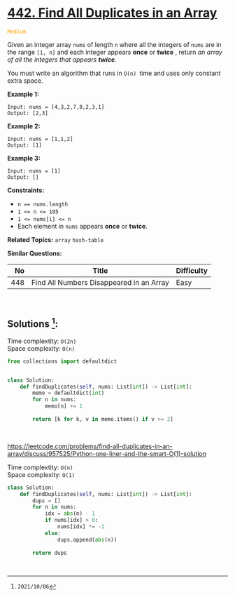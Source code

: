 # [442. Find All Duplicates in an Array](https://leetcode.com/problems/find-all-duplicates-in-an-array)
<span style="color:orange">`Medium`</span>

Given an integer array `nums` of length `n` where all the integers of `nums` are in the range `[1, n]` and each integer appears **once** or **twice** , return _an array of all the integers that appears **twice**_.

You must write an algorithm that runs in `O(n) `time and uses only constant extra space.

**Example 1:**

    Input: nums = [4,3,2,7,8,2,3,1]
    Output: [2,3]


**Example 2:**

    Input: nums = [1,1,2]
    Output: [1]


**Example 3:**

    Input: nums = [1]
    Output: []


**Constraints:**

  * `n == nums.length`
  * `1 <= n <= 105`
  * `1 <= nums[i] <= n`
  * Each element in `nums` appears **once** or **twice**.

**Related Topics:** `array` `hash-table`

**Similar Questions:**

| No  |                  Title                   | Difficulty |
| --: | ---------------------------------------- | ---------- |
| 448 | Find All Numbers Disappeared in an Array | Easy       |

<br>

## Solutions [^1]:

Time complextity: `O(2n)` <br>
Space complexity: `O(n)`

```python
from collections import defaultdict


class Solution:
    def findDuplicates(self, nums: List[int]) -> List[int]:
        memo = defaultdict(int)
        for n in nums:
            memo[n] += 1
            
        return [k for k, v in memo.items() if v >= 2]
```

<br>

https://leetcode.com/problems/find-all-duplicates-in-an-array/discuss/957525/Python-one-liner-and-the-smart-O(1)-solution

Time complextity: `O(n)` <br>
Space complexity: `O(1)`

```python
class Solution:
    def findDuplicates(self, nums: List[int]) -> List[int]:
        dups = []
        for n in nums:
            idx = abs(n) - 1
            if nums[idx] > 0:
                nums[idx] *= -1
            else:
                dups.append(abs(n))
            
        return dups
```

<br>

[^1]: `2021/10/06`